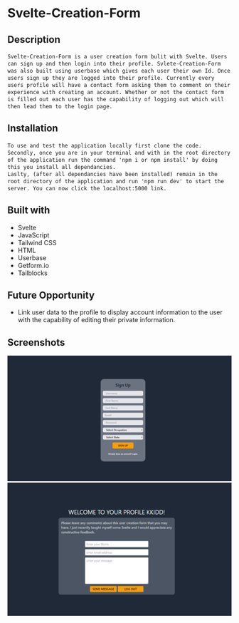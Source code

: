 # Svelte-Creation-Form

## Description
    Svelte-Creation-Form is a user creation form bulit with Svelte. Users can sign up and then login into their profile. Svlete-Creation-Form was also built using userbase which gives each user their own Id. Once users sign up they are logged into their profile. Currently every users profile will have a contact form asking them to comment on their experience with creating an account. Whether or not the contact form is filled out each user has the capability of logging out which will then lead them to the login page.

## Installation 
    To use and test the application locally first clone the code. Secondly, once you are in your terminal and with in the root directory of the application run the command 'npm i or npm install' by doing this you install all dependancies.
    Laslty, (after all dependancies have been installed) remain in the root directory of the application and run 'npm run dev' to start the server. You can now click the localhost:5000 link.

## Built with
* Svelte
* JavaScript
* Tailwind CSS
* HTML
* Userbase
* Getform.io
* Tailblocks

## Future Opportunity
* Link user data to the profile to display account information to the user with the capability of editing their private information.

## Screenshots
![alt text](public/Images/SvelteCreationForm.png)
![alt text](public/Images/SvelteCreationForm2.png)
